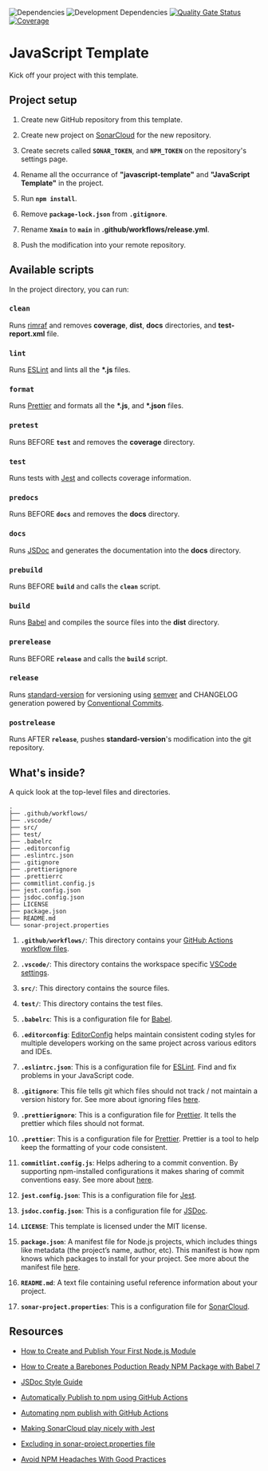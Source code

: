 ![Dependencies](https://david-dm.org/rdarida/javascript-template/status.svg) ![Development Dependencies](https://david-dm.org/rdarida/javascript-template/dev-status.svg) [![Quality Gate Status](https://sonarcloud.io/api/project_badges/measure?project=rdarida_javascript-template&metric=alert_status)](https://sonarcloud.io/dashboard?id=rdarida_javascript-template) [![Coverage](https://sonarcloud.io/api/project_badges/measure?project=rdarida_javascript-template&metric=coverage)](https://sonarcloud.io/dashboard?id=rdarida_javascript-template)

# JavaScript Template
Kick off your project with this template.

## Project setup
1. Create new GitHub repository from this template.

2. Create new project on [SonarCloud](https://sonarcloud.io/) for the new repository.

3. Create secrets called **`SONAR_TOKEN`**, and **`NPM_TOKEN`** on the repository's settings page.

4. Rename all the occurrance of **"javascript-template"** and **"JavaScript Template"** in the project.

5. Run **`npm install`**.

6. Remove **`package-lock.json`** from **`.gitignore`**.

7. Rename **`Xmain`** to **`main`** in **.github/workflows/release.yml**.

8. Push the modification into your remote repository.


## Available scripts
In the project directory, you can run:

### `clean`
Runs [rimraf](https://www.npmjs.com/package/rimraf) and removes **coverage**, **dist**, **docs** directories, and **test-report.xml** file.

### `lint`
Runs [ESLint](https://eslint.org/) and lints all the **\*.js** files.

### `format`
Runs [Prettier](https://prettier.io/) and formats all the **\*.js**, and **\*.json** files.

### `pretest`
Runs BEFORE **`test`** and removes the **coverage** directory.

### `test`
Runs tests with [Jest](https://jestjs.io/docs/en/getting-started) and collects coverage information.

### `predocs`
Runs BEFORE **`docs`** and removes the **docs** directory.

### `docs`
Runs [JSDoc](https://jsdoc.app/) and generates the documentation into the **docs** directory.

### `prebuild`
Runs BEFORE **`build`** and calls the **`clean`** script.

### `build`
Runs [Babel](https://babeljs.io/) and compiles the source files into the **dist** directory.

### `prerelease`
Runs BEFORE **`release`** and calls the **`build`** script.

### `release`
Runs [standard-version](https://github.com/conventional-changelog/standard-version/) for versioning using [semver](https://semver.org/) and CHANGELOG generation powered by [Conventional Commits](https://conventionalcommits.org).

### `postrelease`
Runs AFTER **`release`**, pushes **standard-version**'s modification into the git repository.

## What's inside?
A quick look at the top-level files and directories.

    .
    ├── .github/workflows/
    ├── .vscode/
    ├── src/
    ├── test/
    ├── .babelrc
    ├── .editorconfig
    ├── .eslintrc.json
    ├── .gitignore
    ├── .prettierignore
    ├── .prettierrc
    ├── commitlint.config.js
    ├── jest.config.json
    ├── jsdoc.config.json
    ├── LICENSE
    ├── package.json
    ├── README.md
    └── sonar-project.properties

1. **`.github/workflows/`**: This directory contains your [GitHub Actions](https://docs.github.com/en/free-pro-team@latest/actions) [workflow files](https://docs.github.com/en/free-pro-team@latest/actions/reference/workflow-syntax-for-github-actions).

2. **`.vscode/`**: This directory contains the workspace specific [VSCode settings](https://code.visualstudio.com/docs/getstarted/settings).

3. **`src/`**: This directory contains the source files.

4. **`test/`**: This directory contains the test files.

5. **`.babelrc`**: This is a configuration file for [Babel](https://babeljs.io/docs/en/config-files).

6. **`.editorconfig`**: [EditorConfig](https://editorconfig-specification.readthedocs.io/en/latest/#supported-pairs) helps maintain consistent coding styles for multiple developers working on the same project across various editors and IDEs.

7. **`.eslintrc.json`**: This is a configuration file for [ESLint](https://eslint.org/). Find and fix problems in your JavaScript code.

8. **`.gitignore`**: This file tells git which files should not track / not maintain a version history for. See more about ignoring files [here](https://help.github.com/articles/ignoring-files/).

9. **`.prettierignore`**: This is a configuration file for [Prettier](https://prettier.io/). It tells the prettier which files should not format.

10. **`.prettier`**: This is a configuration file for [Prettier](https://prettier.io/). Prettier is a tool to help keep the formatting of your code consistent.

11. **`commitlint.config.js`**: Helps adhering to a commit convention. By supporting npm-installed configurations it makes sharing of commit conventions easy. See more about [here](https://commitlint.js.org).

12. **`jest.config.json`**: This is a configuration file for [Jest](https://jestjs.io/).

13. **`jsdoc.config.json`**: This is a configuration file for [JSDoc](https://jsdoc.app/).

14. **`LICENSE`**: This template is licensed under the MIT license.

15. **`package.json`**: A manifest file for Node.js projects, which includes things like metadata (the project’s name, author, etc). This manifest is how npm knows which packages to install for your project. See more about the manifest file [here](https://docs.npmjs.com/cli/v6/configuring-npm/package-json).

16. **`README.md`**: A text file containing useful reference information about your project.

17. **`sonar-project.properties`**: This is a configuration file for [SonarCloud](https://sonarcloud.io).


## Resources

- [How to Create and Publish Your First Node.js Module](https://codeburst.io/how-to-create-and-publish-your-first-node-js-module-444e7585b738)

- [How to Create a Barebones Poduction Ready NPM Package with Babel 7](https://medium.com/@aleklordhurst/how-to-create-a-barebones-production-ready-npm-package-with-babel-7-f6a0570543d3)

- [JSDoc Style Guide](https://github.com/shri/JSDoc-Style-Guide)

- [Automatically Publish to npm using GitHub Actions](https://sergiodxa.com/articles/github-actions-npm-publish)

- [Automating npm publish with GitHub Actions](https://www.youtube.com/watch?v=exhlcvCs6yw)

- [Making SonarCloud play nicely with Jest](https://medium.com/@daendersby/making-sonarcloud-play-nicely-with-jest-fa271f559024)

- [Excluding in sonar-project.properties file](https://stackoverflow.com/questions/39115582/directory-excluding-in-sonar-project-properties-file-doesnt-work-for-me)

- [Avoid NPM Headaches With Good Practices](https://medium.com/swlh/avoid-npm-headaches-with-good-practices-d2d52ff257f9)

